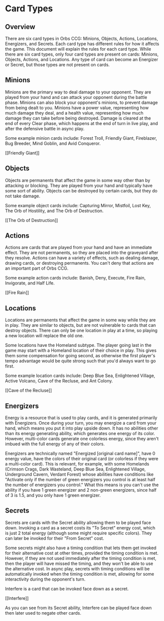 # Card Types

[//]: # 'Comment on card parts'

## Overview

There are six card types in Orbs CCG: Minions, Objects, Actions, Locations, Energizers, and Secrets. Each card type has different rules for how it affects the game. This document will explain the rules for each card type. While there are six card types, only four card types are present on cards: Minions, Objects, Actions, and Locations. Any type of card can become an Energizer or Secret, but those types are not present on cards.

## Minions

Minions are the primary way to deal damage to your opponent. They are played from your hand and can attack your opponent during the battle phase. Minions can also block your opponent's minions, to prevent damage from being dealt to you. Minions have a power value, representing how much damage they deal, and a health value, representing how much damage they can take before being destroyed. Damage is cleared at the end of every Clear phase, which happens at the end of turn in live play, and after the defensive battle in async play.

[//]: # 'What happens when a minion or anything gets destroyed?'

Some example minion cards include: Forest Troll, Friendly Giant, Fireblazer, Bug Breeder, Mind Goblin, and Avid Conqueror.

[[Friendly Giant]]

## Objects

Objects are permanents that affect the game in some way other than by attacking or blocking. They are played from your hand and typically have some sort of ability. Objects can be destroyed by certain cards, but they do not take damage.

Some example object cards include: Capturing Mirror, Mistfoil, Lost Key, The Orb of Hostility, and The Orb of Destruction.

[[The Orb of Destruction]]

## Actions

Actions are cards that are played from your hand and have an immediate effect. They are not permanents, so they are placed into the graveyard after they resolve. Actions can have a variety of effects, such as dealing damage, drawing cards, or destroying permanents. You can't deny that actions are an important part of Orbs CCG.

Some example action cards include: Banish, Deny, Execute, Fire Rain, Invigorate, and Half Life.

[[Fire Rain]]

## Locations

Locations are permanents that affect the game in some way while they are in play. They are similar to objects, but are not vulnerable to cards that can destroy objects. There can only be one location in play at a time, so playing a new location will replace the old one.

Some locations have the Homeland subtype. The player going last in the game may start with a Homeland location of their choice in play. This gives them some compensation for going second, as otherwise the first player's tempo advantage would be quite strong such that you'd always want to go first.

Some example location cards include: Deep Blue Sea, Enlightened Village, Active Volcano, Cave of the Recluse, and Ant Colony.

[[Cave of the Recluse]]

## Energizers

Energy is a resource that is used to play cards, and it is generated primarily with Energizers. Once during your turn, you may energize a card from your hand, which means you put it into play upside down. It has no abilities other than its energy generating ability, which generates one energy of its color. However, multi-color cards generate one colorless energy, since they aren't imbued with the full energy of any of their colors.

Energizers are technically named "Energized [original card name]", have 0 energy value, have the colors of their original card (or colorless if they were a multi-color card). This is relevant, for example, with some Homelands (Crimson Crags, Dark Wasteland, Deep Blue Sea, Enlightened Village,
Underground Cavern, Verdant Forest) whose abilities have conditions like "Activate only if the number of green energizers you control is at least half the number of energizers you control." What this means is you can't use the ability if you have 1 green energizer and 2 non-green energizers, since half of 3 is 1.5, and you only have 1 green energizer.

## Secrets

Secrets are cards with the Secret ability allowing them to be played face down. Invoking a card as a secret costs its "To Secret" energy cost, which is just 2 total energy (although some might require specific colors). They can later be invoked for their "From Secret" cost.

Some secrets might also have a timing condition that lets them get invoked for their alternative cost at other times, provided the timing condition is met. However, if they are not used immediately after the timing condition is met, then the player will have missed the timing, and they won't be able to use the alternative cost. In async play, secrets with timing conditions will be automatically invoked when the timing condition is met, allowing for some interactivity during the opponent's turn.

Interfere is a card that can be invoked face down as a secret.

[[Interfere]]

As you can see from its Secret ability, Interfere can be played face down then later used to negate other cards.
